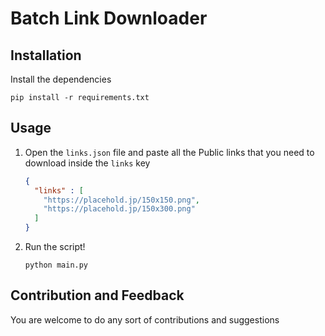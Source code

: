 # Batch Link Downloader

## Installation

Install the dependencies

```commandline
pip install -r requirements.txt
```

## Usage

1. Open the `links.json` file and paste all the Public links that you need to download inside the `links` key

    ```json
    {
      "links" : [
        "https://placehold.jp/150x150.png",
        "https://placehold.jp/150x300.png"
      ]
    }
    ```

2. Run the script!

    ```commandline
    python main.py
    ```
   

## Contribution and Feedback
You are welcome to do any sort of contributions and suggestions